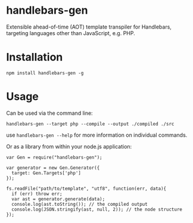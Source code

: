 # handlebars-gen

Extensible ahead-of-time (AOT) template transpiler for Handlebars, targeting languages other than JavaScript, e.g. PHP.


# Installation

    npm install handlebars-gen -g

# Usage

Can be used via the command line:

    handlebars-gen --target php --compile --output ./compiled ./src

use `handlebars-gen --help` for more information on individual commands.

Or as a library from within your node.js application:

    var Gen = require("handlebars-gen");

    var generator = new Gen.Generator({
      target: Gen.Targets['php']
    });

    fs.readFile("path/to/template", "utf8", function(err, data){
      if (err) throw err;
      var ast = generator.generate(data);
      console.log(ast.toString()); // the compiled output
      console.log(JSON.stringify(ast, null, 2)); // the node structure
    });





